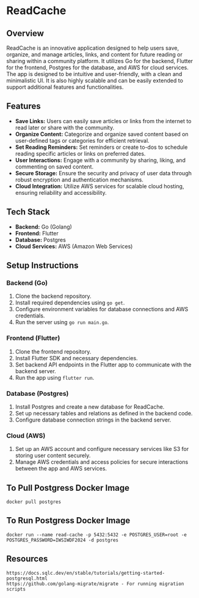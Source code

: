 # ReadCache

## Overview
ReadCache is an innovative application designed to help users save, organize, and manage articles, links, and content for future reading or sharing within a community platform. It utilizes Go for the backend, Flutter for the frontend, Postgres for the database, and AWS for cloud services. The app is designed to be intuitive and user-friendly, with a clean and minimalistic UI. It is also highly scalable and can be easily extended to support additional features and functionalities.


## Features
- **Save Links:** Users can easily save articles or links from the internet to read later or share with the community.
- **Organize Content:** Categorize and organize saved content based on user-defined tags or categories for efficient retrieval.
- **Set Reading Reminders:** Set reminders or create to-dos to schedule reading specific articles or links on preferred dates.
- **User Interactions:** Engage with a community by sharing, liking, and commenting on saved content.
- **Secure Storage:** Ensure the security and privacy of user data through robust encryption and authentication mechanisms.
- **Cloud Integration:** Utilize AWS services for scalable cloud hosting, ensuring reliability and accessibility.

## Tech Stack
- **Backend:** Go (Golang)
- **Frontend:** Flutter
- **Database:** Postgres
- **Cloud Services:** AWS (Amazon Web Services)

## Setup Instructions
### Backend (Go)
1. Clone the backend repository.
2. Install required dependencies using `go get`.
3. Configure environment variables for database connections and AWS credentials.
4. Run the server using `go run main.go`.

### Frontend (Flutter)
1. Clone the frontend repository.
2. Install Flutter SDK and necessary dependencies.
3. Set backend API endpoints in the Flutter app to communicate with the backend server.
4. Run the app using `flutter run`.

### Database (Postgres)
1. Install Postgres and create a new database for ReadCache.
2. Set up necessary tables and relations as defined in the backend code.
3. Configure database connection strings in the backend server.

### Cloud (AWS)
1. Set up an AWS account and configure necessary services like S3 for storing user content securely.
2. Manage AWS credentials and access policies for secure interactions between the app and AWS services.

## To Pull Postgress Docker Image
    docker pull postgres
    
## To Run Postgress Docker Image
    docker run --name read-cache -p 5432:5432 -e POSTGRES_USER=root -e POSTGRES_PASSWORD=IWSIWDF2024 -d postgres

## Resources
    https://docs.sqlc.dev/en/stable/tutorials/getting-started-postgresql.html
    https://github.com/golang-migrate/migrate - For running migration scripts
    

